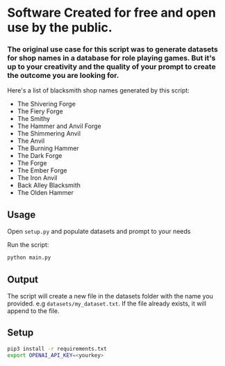# Software Created for free and open use by the public.

### The original use case for this script was to generate datasets for shop names in a database for role playing games. But it's up to your creativity and the quality of your prompt to create the outcome you are looking for.

Here's a list of blacksmith shop names generated by this script:
- The Shivering Forge
- The Fiery Forge
- The Smithy
- The Hammer and Anvil Forge
- The Shimmering Anvil
- The Anvil
- The Burning Hammer
- The Dark Forge
- The Forge
- The Ember Forge
- The Iron Anvil
- Back Alley Blacksmith
- The Olden Hammer

## Usage
Open `setup.py` and populate datasets and prompt to your needs

Run the script:
```bash
python main.py
```

## Output
The script will create a new file in the datasets folder with the name you provided.
e.g `datasets/my_dataset.txt`. If the file already exists, it will append to the file.

## Setup
```bash
pip3 install -r requirements.txt
export OPENAI_API_KEY=<yourkey>
```
